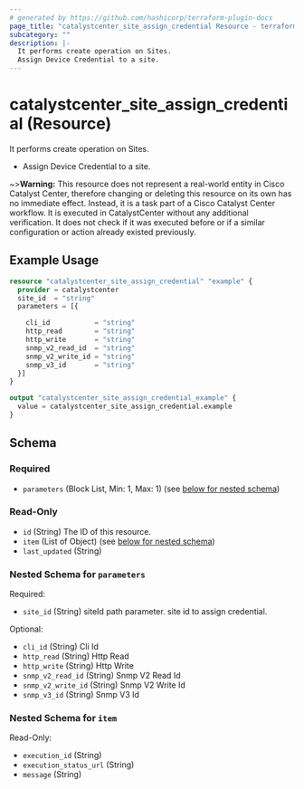 ```yaml
---
# generated by https://github.com/hashicorp/terraform-plugin-docs
page_title: "catalystcenter_site_assign_credential Resource - terraform-provider-catalystcenter"
subcategory: ""
description: |-
  It performs create operation on Sites.
  Assign Device Credential to a site.
---
```


# catalystcenter_site_assign_credential (Resource)

It performs create operation on Sites.

- Assign Device Credential to a site.


~>**Warning:**
This resource does not represent a real-world entity in Cisco Catalyst Center, therefore changing or deleting this resource on its own has no immediate effect.
Instead, it is a task part of a Cisco Catalyst Center workflow. It is executed in CatalystCenter without any additional verification. It does not check if it was executed before or if a similar configuration or action already existed previously.

## Example Usage

```terraform
resource "catalystcenter_site_assign_credential" "example" {
  provider = catalystcenter
  site_id  = "string"
  parameters = [{

    cli_id           = "string"
    http_read        = "string"
    http_write       = "string"
    snmp_v2_read_id  = "string"
    snmp_v2_write_id = "string"
    snmp_v3_id       = "string"
  }]
}

output "catalystcenter_site_assign_credential_example" {
  value = catalystcenter_site_assign_credential.example
}
```

<!-- schema generated by tfplugindocs -->
## Schema

### Required

- `parameters` (Block List, Min: 1, Max: 1) (see [below for nested schema](#nestedblock--parameters))

### Read-Only

- `id` (String) The ID of this resource.
- `item` (List of Object) (see [below for nested schema](#nestedatt--item))
- `last_updated` (String)

<a id="nestedblock--parameters"></a>
### Nested Schema for `parameters`

Required:

- `site_id` (String) siteId path parameter. site id to assign credential.

Optional:

- `cli_id` (String) Cli Id
- `http_read` (String) Http Read
- `http_write` (String) Http Write
- `snmp_v2_read_id` (String) Snmp V2 Read Id
- `snmp_v2_write_id` (String) Snmp V2 Write Id
- `snmp_v3_id` (String) Snmp V3 Id


<a id="nestedatt--item"></a>
### Nested Schema for `item`

Read-Only:

- `execution_id` (String)
- `execution_status_url` (String)
- `message` (String)
